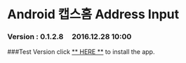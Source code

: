 # Android 캡스홈 Address Input

### Version  :  0.1.2.8&nbsp;&nbsp;&nbsp;&nbsp;&nbsp;2016.12.28  10:00
###Test Version
click [** HERE **](https://github.com/ncomztwo/ADTCapsHome/raw/master/Input_Version/ADTCapsHomeService.apk) to install the app.
